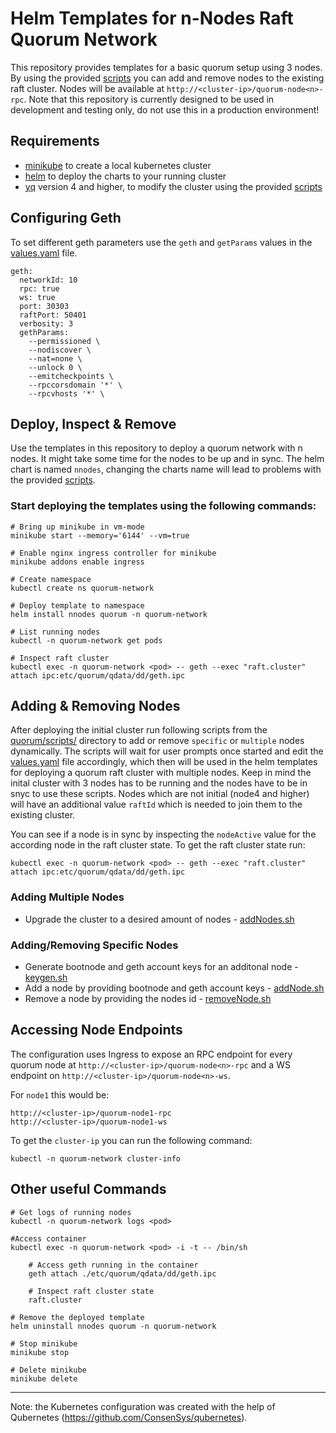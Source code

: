 # Helm Templates for n-Nodes Raft Quorum Network
This repository provides templates for a basic quorum setup using 3 nodes. By using the provided [scripts](quorum/scripts/) you can add and remove nodes to the existing raft cluster. Nodes will be available at `http://<cluster-ip>/quorum-node<n>-rpc`.  Note that this repository is currently designed to be used in development and testing only, do not use this in a production environment!

## Requirements
- [minikube](https://minikube.sigs.k8s.io/docs/start/) to create a local kubernetes cluster
- [helm](https://helm.sh/) to deploy the charts to your running cluster
- [yq](https://github.com/mikefarah/yq) version 4 and higher, to modify the cluster using the provided [scripts](quorum/scripts/)

## Configuring Geth
To set different geth parameters use the `geth` and `getParams` values in the [values.yaml](quorum/values.yaml) file.
```
geth:
  networkId: 10
  rpc: true
  ws: true 
  port: 30303
  raftPort: 50401
  verbosity: 3
  gethParams: 
    --permissioned \
    --nodiscover \
    --nat=none \
    --unlock 0 \
    --emitcheckpoints \
    --rpccorsdomain '*' \
    --rpcvhosts '*' \
```

## Deploy, Inspect & Remove
Use the templates in this repository to deploy a quorum network with n nodes. It might take some time for the nodes to be up and in sync. The helm chart is named `nnodes`, changing the charts name will lead to problems with the provided [scripts](quorum/scripts/). 

### Start deploying the templates using the following commands: 
```
# Bring up minikube in vm-mode
minikube start --memory='6144' --vm=true

# Enable nginx ingress controller for minikube
minikube addons enable ingress

# Create namespace
kubectl create ns quorum-network

# Deploy template to namespace
helm install nnodes quorum -n quorum-network

# List running nodes 
kubectl -n quorum-network get pods

# Inspect raft cluster
kubectl exec -n quorum-network <pod> -- geth --exec "raft.cluster" attach ipc:etc/quorum/qdata/dd/geth.ipc
```

## Adding & Removing Nodes
After deploying the initial cluster run following scripts from the [quorum/scripts/](quorum/scripts/) directory to add or remove `specific` or `multiple` nodes dynamically. The scripts will wait for user prompts once started and edit the [values.yaml](quorum/values.yaml) file accordingly, which then will be used in the helm templates for deploying a quorum raft cluster with multiple nodes. Keep in mind the inital cluster with 3 nodes has to be running and the nodes have to be in snyc to use these scripts. Nodes which are not initial (node4 and higher) will have an additional value `raftId` which is needed to join them to the existing cluster. 

You can see if a node is in sync by inspecting the `nodeActive` value for the according node in the raft cluster state. To get the raft cluster state run:
```
kubectl exec -n quorum-network <pod> -- geth --exec "raft.cluster" attach ipc:etc/quorum/qdata/dd/geth.ipc
```

### Adding Multiple Nodes
- Upgrade the cluster to a desired amount of nodes - [addNodes.sh](quorum/scripts/addNodes.sh)

### Adding/Removing Specific Nodes
- Generate bootnode and geth account keys for an additonal node - [keygen.sh](quorum/scripts/keygen.sh)
- Add a node by providing bootnode and geth account keys - [addNode.sh](quorum/scripts/addNode.sh)  
- Remove a node by providing the nodes id - [removeNode.sh](quorum/scripts/removeNode.sh)

## Accessing Node Endpoints
The configuration uses Ingress to expose an RPC endpoint for every quorum node at `http://<cluster-ip>/quorum-node<n>-rpc` and a WS endpoint on `http://<cluster-ip>/quorum-node<n>-ws`.

For `node1` this would be: 
```
http://<cluster-ip>/quorum-node1-rpc
http://<cluster-ip>/quorum-node1-ws
```

To get the `cluster-ip` you can run the following command:
```
kubectl -n quorum-network cluster-info 
```

## Other useful Commands
```
# Get logs of running nodes 
kubectl -n quorum-network logs <pod>

#Access container
kubectl exec -n quorum-network <pod> -i -t -- /bin/sh

    # Access geth running in the container 
    geth attach ./etc/quorum/qdata/dd/geth.ipc

    # Inspect raft cluster state
    raft.cluster

# Remove the deployed template
helm uninstall nnodes quorum -n quorum-network

# Stop minikube
minikube stop

# Delete minikube
minikube delete
```
---
Note: the Kubernetes configuration was created with the help of Qubernetes (https://github.com/ConsenSys/qubernetes).